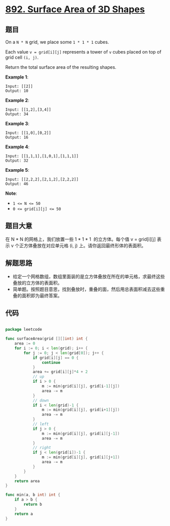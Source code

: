 # [892. Surface Area of 3D Shapes](https://leetcode.com/problems/surface-area-of-3d-shapes/)


## 题目

On a `N * N` grid, we place some `1 * 1 * 1` cubes.

Each value `v = grid[i][j]` represents a tower of `v` cubes placed on top of grid cell `(i, j)`.

Return the total surface area of the resulting shapes.

**Example 1**:

```
Input: [[2]]
Output: 10
```

**Example 2**:

```
Input: [[1,2],[3,4]]
Output: 34
```

**Example 3**:

```
Input: [[1,0],[0,2]]
Output: 16
```

**Example 4**:

```
Input: [[1,1,1],[1,0,1],[1,1,1]]
Output: 32
```

**Example 5**:

```
Input: [[2,2,2],[2,1,2],[2,2,2]]
Output: 46
```

**Note**:

- `1 <= N <= 50`
- `0 <= grid[i][j] <= 50`

## 题目大意

在 N * N 的网格上，我们放置一些 1 * 1 * 1  的立方体。每个值 v = grid[i][j] 表示 v 个正方体叠放在对应单元格 (i, j) 上。请你返回最终形体的表面积。


## 解题思路

- 给定一个网格数组，数组里面装的是立方体叠放在所在的单元格，求最终这些叠放的立方体的表面积。
- 简单题。按照题目意思，找到叠放时，重叠的面，然后用总表面积减去这些重叠的面积即为最终答案。

## 代码

```go

package leetcode

func surfaceArea(grid [][]int) int {
	area := 0
	for i := 0; i < len(grid); i++ {
		for j := 0; j < len(grid[0]); j++ {
			if grid[i][j] == 0 {
				continue
			}
			area += grid[i][j]*4 + 2
			// up
			if i > 0 {
				m := min(grid[i][j], grid[i-1][j])
				area -= m
			}
			// down
			if i < len(grid)-1 {
				m := min(grid[i][j], grid[i+1][j])
				area -= m
			}
			// left
			if j > 0 {
				m := min(grid[i][j], grid[i][j-1])
				area -= m
			}
			// right
			if j < len(grid[i])-1 {
				m := min(grid[i][j], grid[i][j+1])
				area -= m
			}
		}
	}
	return area
}

func min(a, b int) int {
	if a > b {
		return b
	}
	return a
}

```